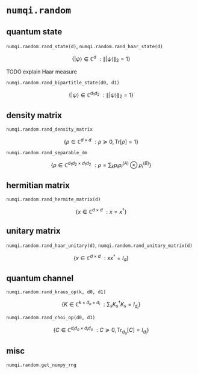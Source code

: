 # `numqi.random`

## quantum state

`numqi.random.rand_state(d)`, `numqi.random.rand_haar_state(d)`

$$
\left\{ |\psi \rangle \in \mathbb{C} ^d\,\,: \left\| |\psi \rangle \right\| _2=1 \right\}
$$

TODO explain Haar measure

`numqi.random.rand_bipartitle_state(d0, d1)`

$$
\left\{ |\psi \rangle \in \mathbb{C} ^{d_1d_2}\,\,: \left\| |\psi \rangle \right\| _2=1 \right\}
$$

## density matrix

`numqi.random.rand_density_matrix`

$$
\left\{ \rho \in \mathbb{C} ^{d\times d}\,\,: \rho \succeq 0,\mathrm{Tr}\left[ \rho \right] =1 \right\}
$$

`numqi.random.rand_separable_dm`

$$
\left\{ \rho \in \mathbb{C} ^{d_1d_2\times d_1d_2}\,\,: \rho =\sum_k{p_i\rho _{i}^{\left( A \right)}\otimes \rho _{i}^{\left( B \right)}} \right\}
$$

## hermitian matrix

`numqi.random.rand_hermite_matrix(d)`

$$
\left\{ x\in \mathbb{C} ^{d\times d}\,\,: x=x^{\dagger} \right\}
$$

## unitary matrix

`numqi.random.rand_haar_unitary(d)`, `numqi.random.rand_unitary_matrix(d)`

$$
\left\{ x\in \mathbb{C} ^{d\times d}\,\,: xx^{\dagger}=I_d \right\}
$$

## quantum channel

`numqi.random.rand_kraus_op(k, d0, d1)`

$$
\left\{ K\in \mathbb{C} ^{k\times d_o\times d_i}\,\,: \sum_s{K_{s}^{\dagger}K_s}=I_{d_i} \right\}
$$

`numqi.random.rand_choi_op(d0, d1)`

$$
\left\{ C\in \mathbb{C} ^{d_id_o\times d_id_o}\,\,:C\succeq 0,\mathrm{Tr}_{d_o}\left[ C \right] =I_{d_i} \right\}
$$

## misc

`numqi.random.get_numpy_rng`
